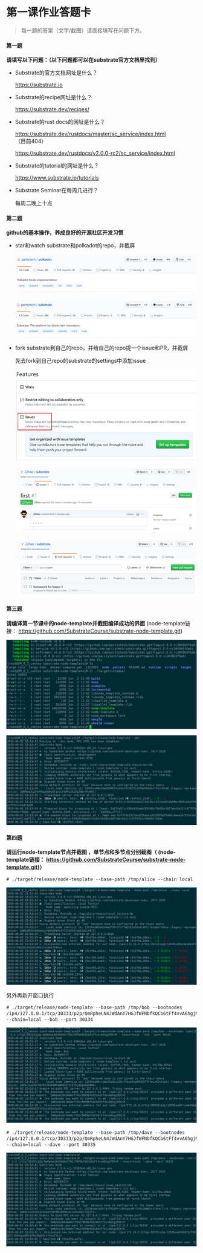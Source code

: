 # 第一课作业答题卡

> 每一题的答案（文字/截图）请直接填写在问题下方。

#### 第一题

**请填写以下问题：（以下问题都可以在substrate官方文档里找到）**

- Substrate的官方文档网址是什么？

  https://substrate.io

- Substrate的recipe网址是什么？

  https://substrate.dev/recipes/

- Substrate的rust docs的网址是什么？

  https://substrate.dev/rustdocs/master/sc_service/index.html     （目前404）

  https://substrate.dev/rustdocs/v2.0.0-rc2/sc_service/index.html

- Substrate的tutorial的网址是什么？

  https://www.substrate.io/tutorials

- Substrate Seminar在每周几进行？

  每周二晚上十点



#### 第二题

**github的基本操作，养成良好的开源社区开发习惯**

- star和watch substrate和polkadot的repo，并截屏

  ![image-20200601150322435](.\image-20200601150322435.png)

  

  ![image-20200601151222897](.\image-20200601151222897.png)

  

- fork substrate到自己的repo，并给自己的repo提一个issue和PR，并截屏

  先去fork到自己repo的substrate的settings中添加issue

  ![image-20200601152436607](.\image-20200601152436607.png)

  ![image-20200601152947429](.\image-20200601152947429.png)

  
  
  ![image-20200602145938068](.\image-20200602145938068.png)



#### 第三题

**请编译第一节课中的node-template并截图编译成功的界面** (node-template链接： https://github.com/SubstrateCourse/substrate-node-template.git)

![image-20200602142414821](.\image-20200602142414821.png)

![image-20200602151644020](.\image-20200602151644020.png)



#### 第四题

**请运行node-template节点并截图 ，单节点和多节点分别截图（ (node-template链接： https://github.com/SubstrateCourse/substrate-node-template.git)）**

```
# ./target/release/node-template --base-path /tmp/alice --chain local
```

![image-20200602155649106](.\image-20200602155649106.png)



另外再新开窗口执行

```
# ./target/release/node-template --base-path /tmp/bob --bootnodes /ip4/127.0.0.1/tcp/30333/p2p/QmRpheLN4JWdAnY7HGJfWFNbfkQCb6tFf4vvA6hgjMZKrR --chain=local --bob --port 30334
```

![image-20200602155729263](.\image-20200602155729263.png)



```
# ./target/release/node-template --base-path /tmp/dave --bootnodes /ip4/127.0.0.1/tcp/30333/p2p/QmRpheLN4JWdAnY7HGJfWFNbfkQCb6tFf4vvA6hgjMZKrR --chain=local --dave --port 30335
```

![image-20200602155802282](.\image-20200602155802282.png)